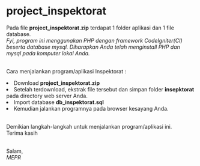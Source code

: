 # project_inspektorat

Pada file <b>project_inspektorat.zip</b> terdapat 1 folder aplikasi dan 1 file database.<br/>
<i>Fyi, program ini menggunakan PHP dengan framework CodeIgniter(CI) beserta database mysql. Diharapkan Anda telah menginstall PHP dan mysql pada komputer lokal Anda.</i><br/><br/>

Cara menjalankan program/aplikasi Inspektorat :<br/>
<li>Download <b>project_inspektorat.zip</b></li>
<li>Setelah terdownload, ekstrak file tersebut dan simpan folder <b>insepktorat</b> pada directory web server Anda.</li>
<li>Import database <b>db_inspektorat.sql</b></li>
<li>Kemudian jalankan programnya pada browser kesayang Anda.</li><br/>

Demikian langkah-langkah untuk menjalankan program/aplikasi ini.<br/>
Terima kasih<br/><br/>

Salam,<br/>
<i>MEPR</i>
